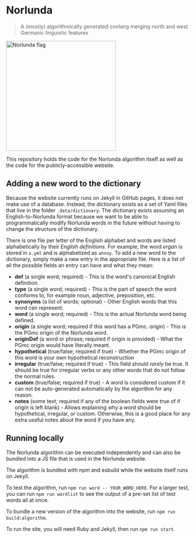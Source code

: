 # Norlunda

> A (mostly) algorithmically generated conlang merging north and west Germanic linguistic features

<img src="https://jgnewman.github.io/norlunda/assets/images/flag.svg" alt="Norlunda flag" width=300>

This repository holds the code for the Norlunda algorithm itself as well as the code for the publicly-accessible website.

## Adding a new word to the dictionary

Because the website currently runs on Jekyll in GitHub pages, it does not make use of a database. Instead, the dictionary exists as a set of Yaml files that live in the folder `_data/dictionary`. The dictionary exists assuming an English-to-Norlunda format because we want to be able to programmatically modify Norlunda words in the future without having to change the structure of the dictionary.

There is one file per letter of the English alphabet and words are listed alphabetically by their _English definitions_. For example, the word _ergan_ is stored in `a.yml` and is alphabetized as `annoy`. To add a new word to the dictionary, simply make a new entry in the appropriate file. Here is a list of all the possible fields an entry can have and what they mean:

- **def** (a single word; required) - This is the word's canonical English definition.
- **type** (a single word; required) - This is the part of speech the word conforms to, for example noun, adjective, preposition, etc.
- **synonyms** (a list of words; optional) - Other English words that this word can represent.
- **word** (a single word; required) - This is the actual Norlunda word being defined.
- **origin** (a single word; required if this word has a PGmc. origin) - This is the PGmc origin of the Norlunda word.
- **originDef** (a word or phrase; required if origin is provided) - What the PGmc origin would have literally meant.
- **hypothetical** (true/false; required if true) - Whether the PGmc origin of this word is your own hypothetical reconstruction
- **irregular** (true/false; required if true) - This field should _rarely_ be true. It should be true for irregular verbs or any other words that do not follow the normal rules.
- **custom** (true/false; required if true) - A word is considered custom if it can not be auto-generated automatically by the algorithm for any reason.
- **notes** (some text; required if any of the boolean fields were true of if origin is left blank) - Allows explaining why a word should be hypothetical, irregular, or custom. Otherwise, this is a good place for any extra useful notes about the word if you have any.

## Running locally

The Norlunda algorithm can be executed independently and can also be bundled into a JS file that is used in the Norlunda website.

The algorithm is bundled with npm and esbuild while the website itself runs on Jekyll.

To test the algorithm, run `npm run word -- YOUR_WORD_HERE`. For a larger test, you can run `npm run wordlist` to see the output of a pre-set list of test words all at once.

To bundle a new version of the algorithm into the website, run `npm run build:algorithm`.

To run the site, you will need Ruby and Jekyll, then run `npm run start`.

